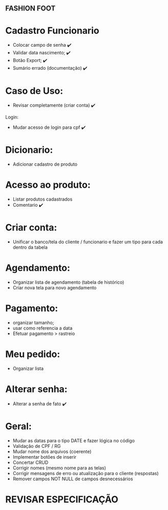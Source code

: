 ## FASHION FOOT

# Cadastro Funcionario
- Colocar campo de senha :heavy_check_mark:
- Validar data nascimento; :heavy_check_mark:
- Botão Export; :heavy_check_mark:
- Sumário errado (documentação) :heavy_check_mark:

# Caso de Uso:
- Revisar completamente (criar conta) :heavy_check_mark:

Login:
- Mudar acesso de login para cpf :heavy_check_mark:

# Dicionario:
- Adicionar cadastro de produto

# Acesso ao produto:
- Listar produtos cadastrados
- Comentario :heavy_check_mark:

# Criar conta:
- Unificar o banco/tela do cliente / funcionario e fazer um tipo para cada dentro da tabela

# Agendamento:
- Organizar lista de agendamento (tabela de histórico)
- Criar nova tela para novo agendamento

# Pagamento:
- organizar tamanho;
- usar como referencia a data
- Efetuar pagamento > rastreio

# Meu pedido:
- Organizar lista

# Alterar senha:
- Alterar a senha de fato :heavy_check_mark:

# Geral:
- Mudar as datas para o tipo DATE e fazer lógica no código 
- Validação de CPF / RG
- Mudar nome dos arquivos (coerente)
- Implementar botões de inserir
- Concertar CRUD
- Corrigir nomes (mesmo nome para as telas)
- Corrigir mensagens de erro ou atualização para o cliente (respostas)
- Remover campos NOT NULL de campos desnecessários

# REVISAR ESPECIFICAÇÃO
